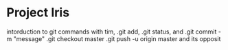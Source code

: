 # Project Iris

intorduction to git commands  with tim, .git add, .git status, and .git commit -m "message"
.git checkout master .git push -u origin master and its opposit

